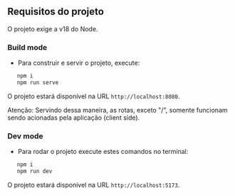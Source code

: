 ## Requisitos do projeto

O projeto exige a v18 do Node.

### Build mode

- Para construir e servir o projeto, execute:

```bash
   npm i
   npm run serve
```

O projeto estará disponível na URL `http://localhost:8080`.

Atenção: Servindo dessa maneira, as rotas, exceto "/", somente funcionam sendo acionadas pela aplicação (client side).

### Dev mode

- Para rodar o projeto execute estes comandos no terminal:

```bash
   npm i
   npm run dev
```

O projeto estará disponível na URL `http://localhost:5173`.
